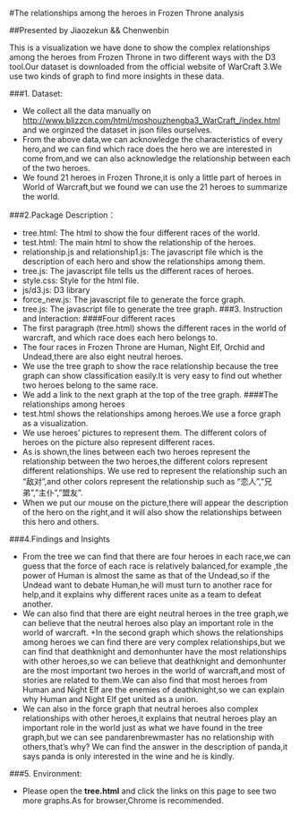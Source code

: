 #The relationships among the heroes in Frozen Throne analysis

##Presented by Jiaozekun && Chenwenbin


This is a visualization we have done to show the complex relationships among the heroes from Frozen Throne in two different ways with the D3 tool.Our dataset is downloaded from the official website of WarCraft 3.We use two kinds of graph to find more insights in these data.

###1. Dataset:
+ We collect all the data manually on http://www.blizzcn.com/html/moshouzhengba3_WarCraft_/index.html and we orginzed the dataset in json files ourselves.
+ From the above data,we can acknowledge the characteristics of every hero,and we can find which race does the hero we are interested in come from,and we can also acknowledge the relationship between each of the two heroes.
+ We found 21 heroes in Frozen Throne,it is only a little part of heroes in World of Warcraft,but we found we can use the 21 heroes to summarize the world.

###2.Package Description：
+ tree.html: The html to show the four different races of the world.
+ test.html: The main html to show the relationship of the heroes.
+ relationship.js and relationship1.js: The javascript file which is the description of each hero and show the relationships among them. 
+ tree.js: The javascript file tells us the different races of heroes.
+ style.css: Style for the html file.
+ js/d3.js: D3 library
+ force_new.js: The javascript file to generate the force graph.
+ tree.js: The javascript file to generate the tree graph.
###3. Instruction and Interaction:
####Four different races
+ The first paragraph (tree.html) shows the different races in the world of warcraft, and which race does each hero belongs to.
+ The four races in Frozen Throne are Human, Night Elf, Orchid and Undead,there are also eight neutral heroes.    
+ We use the tree graph to show the race relationship because the tree graph can show classification easily.It is very easy to find out whether two heroes belong to the same race.
+ We add a link to the next graph at the top of the tree graph.
####The relationships among heroes
+ test.html shows the relationships among heroes.We use a force graph as a visualization.
+ We use heroes’ pictures to represent them. The different colors of heroes on the picture also represent different races. 
+ As is shown,the lines between each two heroes represent the relationship between the two heroes,the different colors represent different relationships. We use red to represent the relationship such an “敌对”,and other colors represent the relationship such as “恋人”,”兄弟”,”主仆”,”盟友”.
+ When we put our mouse on the picture,there will appear the description of the hero on the right,and it will also show the relationships between this hero and others.

###4.Findings and Insights
+ From the tree we can find that there are four heroes in each race,we can guess that the force of each race is relatively balanced,for example ,the power of Human is almost the same as that of the Undead,so if the Undead want to debate Human,he will must turn to another race for help,and it explains why different races unite as a team to defeat another.  
+ We can also find that there are eight neutral heroes in the tree graph,we can believe that the neutral heroes also play an important role in the world of warcraft.
+In the second graph which shows the relationships among heroes we can find there are very complex relationships,but we can find that deathknight and demonhunter have the most relationships with other heroes,so we can believe that deathknight and demonhunter are the most important two heroes in the world of warcraft,and most of stories are related to them.We can also find that most heroes from Human and Night Elf are the enemies of deathknight,so we can explain why Human and Night Elf get united as a union.
+ We can also in the force graph that neutral heroes also complex relationships with other heroes,it explains that neutral heroes play an important role in the world just as what we have found in the tree graph,but we can see pandarenbrewmaster has no relationship with others,that’s why? We can find the answer in the description of panda,it says panda is only interested in the wine and he is kindly.

###5. Environment:
+ Please open the **tree.html** and click the links on this page to see two more graphs.As for browser,Chrome is recommended.
